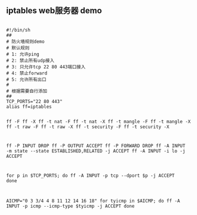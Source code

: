 iptables web服务器 demo
-----------------------
<code>
#!/bin/sh
##
# 防火墙规则demo
# 默认规则
# 1: 允许ping
# 2: 禁止所有udp接入
# 3: 只允许tcp 22 80 443端口接入
# 4: 禁止forward
# 5: 允许所有出口
#
# 根据需要自行添加
##
TCP_PORTS="22 80 443"
alias ff=iptables

ff -F
ff -X
ff -t nat -F
ff -t nat -X
ff -t mangle -F
ff -t mangle -X
ff -t raw -F
ff -t raw -X
ff -t security -F
ff -t security -X

ff -P INPUT DROP
ff -P OUTPUT ACCEPT
ff -P FORWARD DROP
ff -A INPUT -m state --state ESTABLISHED,RELATED -j ACCEPT
ff -A INPUT -i lo -j ACCEPT

for p in $TCP_PORTS; do
	ff -A INPUT -p tcp --dport $p -j ACCEPT
done

AICMP="0 3 3/4 4 8 11 12 14 16 18"
for tyicmp in $AICMP; do
	ff -A INPUT -p icmp --icmp-type $tyicmp -j ACCEPT
done
</code>
